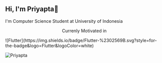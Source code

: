 ## Hi, I'm Priyapta👋
I'm Computer Science Student at University of Indonesia
<br>
<center>Currenly Motivated in</center>
<p alling="left">
  <a>![Flutter](https://img.shields.io/badge/Flutter-%2302569B.svg?style=for-the-badge&logo=Flutter&logoColor=white)</a>
</p>

<p><img align="left" src="https://github-readme-stats.vercel.app/api/top-langs?username=Priyapta&show_icons=true&locale=en&layout=compact&theme=chartreuse-dark" alt="Priyapta" /></p>


<!--
**Priyapta/Priyapta** is a ✨ _special_ ✨ repository because its `README.md` (this file) appears on your GitHub profile.

Here are some ideas to get you started:

- 🔭 I’m currently working on ...
- 🌱 I’m currently learning ...
- 👯 I’m looking to collaborate on ...
- 🤔 I’m looking for help with ...
- 💬 Ask me about ...
- 📫 How to reach me: ...
- 😄 Pronouns: ...
- ⚡ Fun fact: ...
-->
